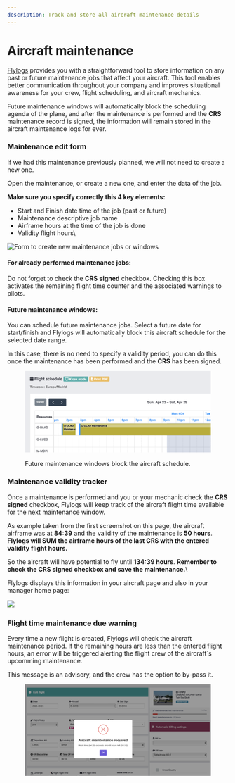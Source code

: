 ```yaml
---
description: Track and store all aircraft maintenance details
---
```


# Aircraft maintenance

[Flylogs](https://www.flylogs.com/) provides you with a straightforward tool to store information on any past or future maintenance jobs that affect your aircraft. This tool enables better communication throughout your company and improves situational awareness for your crew, flight scheduling, and aircraft mechanics.&#x20;

Future maintenance windows will automatically block the scheduling agenda of the plane, and after the maintenance is performed and the **CRS** maintenance record is signed, the information will remain stored in the aircraft maintenance logs for ever.



### Maintenance edit form

If we had this maintenance previously planned, we will not need to create a new one.

Open the maintenance, or create a new one, and enter the data of the job.

**Make sure you specify correctly this 4 key elements:**

* Start and Finish date time of the job (past or future)
* Maintenance descriptive job name
* Airframe hours at the time of the job is done
* Validity flight hours\


![Form to create new maintenance jobs or windows](https://tawk.link/61f94bae9bd1f31184da67e3/kb/attachments/QBVim\_Eg0P.png)

#### **For already performed maintenance jobs:**

Do not forget to check the **CRS** **signed** checkbox.  Checking this box activates the remaining flight time counter and the associated warnings to pilots.

#### **Future maintenance windows:**

You can schedule future maintenance jobs. Select a future date for start/finish and Flylogs will automatically block this aircraft schedule for the selected date range.

In this case, there is no need to specify a validity period, you can do this once the maintenance has been performed and the **CRS** has been signed.

<figure><img src="../../.gitbook/assets/Screenshot 2023-04-23 at 11.53.10.png" alt=""><figcaption><p>Future maintenance windows block the aircraft schedule.</p></figcaption></figure>

### Maintenance validity tracker

Once a maintenance is performed and you or your mechanic check the **CRS signed** checkbox, Flylogs will keep track of the aircraft flight time available for the next maintenance window.



As example taken from the first screenshot on this page, the aircraft airframe was at **84:39** and the validity of the maintenance is **50 hours**.\
**Flylogs will SUM the airframe hours of the last CRS with the entered validity flight hours.**

So the aircraft will have potential to fly until **134:39 hours**. **Remember to check the CRS signed checkbox and save the maintenance.**\


Flylogs displays this information in your aircraft page and also in your manager home page:

![](https://tawk.link/61f94bae9bd1f31184da67e3/kb/attachments/ZvqEAD18Km.png)

### Flight time maintenance due warning

Every time a new flight is created, Flylogs will check the aircraft maintenance period. If the remaining hours are less than the entered flight hours, an error will be triggered alerting the flight crew of the aircraft´s upcomming maintenance.

This message is an advisory, and the crew has the option to by-pass it.

<figure><img src="../../.gitbook/assets/Screenshot 2023-03-24 at 16.05.50.png" alt="Aircraft maintenance required advisory message"><figcaption></figcaption></figure>

